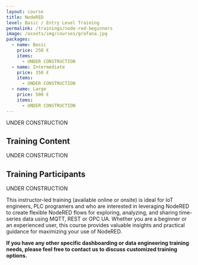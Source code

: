 ```yaml
---
layout: course
title: NodeRED
level: Basic / Entry Level Training
permalink: /trainings/node-red-beginners
image: /assets/img/courses/grafana.jpg
packages:
  - name: Basic
    price: 250 €
    items:
      - UNDER CONSTRUCTION
  - name: Intermediate
    price: 350 €
    items:
      - UNDER CONSTRUCTION
  - name: Large
    price: 500 €
    items:
      - UNDER CONSTRUCTION
---
```


UNDER CONSTRUCTION

## Training Content

UNDER CONSTRUCTION

## Training Participants

UNDER CONSTRUCTION

This instructor-led training (available online or onsite) is ideal for IoT engineers, PLC programers and  who are interested in leveraging NodeRED to create flexible NodeRED flows for exploring, analyzing, and sharing time-series data using MQTT, REST or OPC UA. Whether you are a beginner or an experienced user, this course provides valuable insights and practical guidance for maximizing your use of NodeRED.

**If you have any other specific dashboarding or data engineering training needs, please feel free to contact us to discuss customized training options.**
